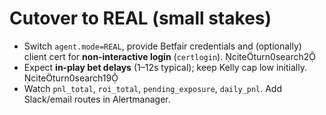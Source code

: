 
# Cutover to REAL (small stakes)

- Switch `agent.mode=REAL`, provide Betfair credentials and (optionally) client cert for **non‑interactive login** (`certlogin`). citeturn0search2
- Expect **in‑play bet delays** (1–12s typical); keep Kelly cap low initially. citeturn0search19
- Watch `pnl_total`, `roi_total`, `pending_exposure`, `daily_pnl`. Add Slack/email routes in Alertmanager.
